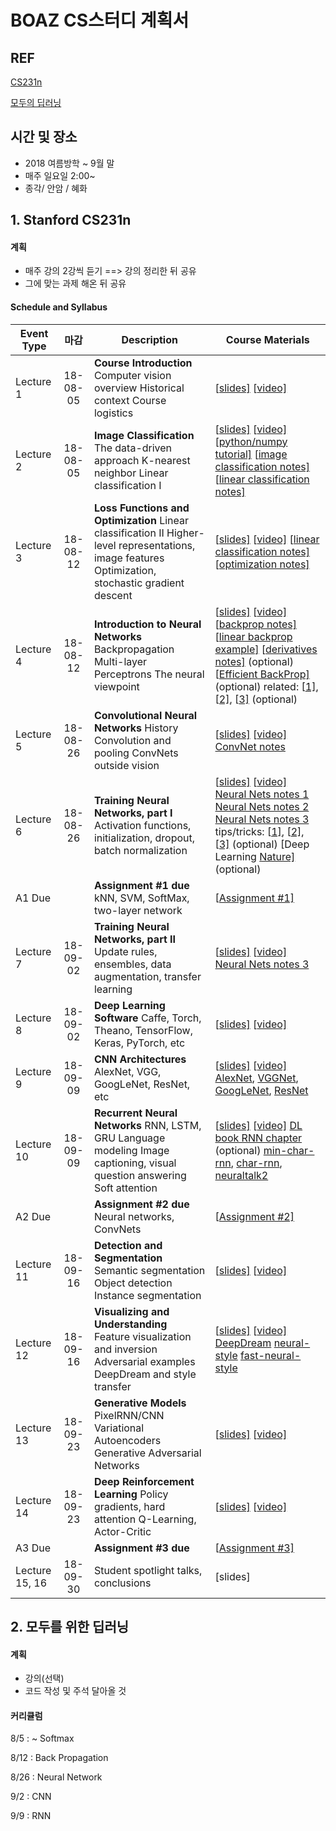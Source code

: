 



# BOAZ CS스터디 계획서

## REF

[CS231n](http://cs231n.stanford.edu/2017/syllabus)

[모두의 딥러닝](https://hunkim.github.io/ml/)



## 시간 및 장소

* 2018 여름방학 ~ 9월 말
* 매주 일요일 2:00~
* 종각/ 안암 / 혜화 



## 1. Stanford CS231n

#### 계획

* 매주 강의 2강씩 듣기 ==> 강의 정리한 뒤 공유 
* 그에 맞는 과제 해온 뒤 공유 



#### Schedule and Syllabus

| Event Type     |   마감   | Description                                                  | Course Materials                                             |
| -------------- | :------: | ------------------------------------------------------------ | ------------------------------------------------------------ |
| Lecture 1      | 18-08-05 | **Course Introduction**  Computer vision overview  Historical context  Course logistics | [[slides\]](http://cs231n.stanford.edu/slides/2017/cs231n_2017_lecture1.pdf) [[video\]](https://www.youtube.com/watch?v=vT1JzLTH4G4&list=PL3FW7Lu3i5JvHM8ljYj-zLfQRF3EO8sYv) |
| Lecture 2      | 18-08-05 | **Image Classification**  The data-driven approach  K-nearest neighbor  Linear classification I | [[slides\]](http://cs231n.stanford.edu/slides/2017/cs231n_2017_lecture2.pdf) [[video\]](https://www.youtube.com/watch?v=OoUX-nOEjG0&list=PL3FW7Lu3i5JvHM8ljYj-zLfQRF3EO8sYv)  [[python/numpy tutorial\]](http://cs231n.github.io/python-numpy-tutorial) [[image classification notes\]](http://cs231n.github.io/classification) [[linear classification notes\]](http://cs231n.github.io/linear-classify) |
| Lecture 3      | 18-08-12 | **Loss Functions and Optimization**  Linear classification II Higher-level representations, image features Optimization, stochastic gradient descent | [[slides\]](http://cs231n.stanford.edu/slides/2017/cs231n_2017_lecture3.pdf) [[video\]](https://www.youtube.com/watch?v=h7iBpEHGVNc&list=PL3FW7Lu3i5JvHM8ljYj-zLfQRF3EO8sYv)  [[linear classification notes\]](http://cs231n.github.io/linear-classify) [[optimization notes\]](http://cs231n.github.io/optimization-1) |
| Lecture 4      | 18-08-12 | **Introduction to Neural Networks**  Backpropagation Multi-layer Perceptrons The neural viewpoint | [[slides\]](http://cs231n.stanford.edu/slides/2017/cs231n_2017_lecture4.pdf) [[video\]](https://www.youtube.com/watch?v=d14TUNcbn1k&list=PL3FW7Lu3i5JvHM8ljYj-zLfQRF3EO8sYv)  [[backprop notes\]](http://cs231n.github.io/optimization-2) [[linear backprop example\]](http://cs231n.stanford.edu/2017/handouts/linear-backprop.pdf) [[derivatives notes\]](http://cs231n.stanford.edu/2017/handouts/derivatives.pdf) (optional)  [[Efficient BackProp\]](http://yann.lecun.com/exdb/publis/pdf/lecun-98b.pdf) (optional) related: [[1\]](http://colah.github.io/posts/2015-08-Backprop/), [[2\]](http://neuralnetworksanddeeplearning.com/chap2.html), [[3\]](https://www.youtube.com/watch?v=q0pm3BrIUFo) (optional) |
| Lecture 5      | 18-08-26 | **Convolutional Neural Networks**  History  Convolution and pooling  ConvNets outside vision | [[slides\]](http://cs231n.stanford.edu/slides/2017/cs231n_2017_lecture5.pdf) [[video\]](https://www.youtube.com/watch?v=bNb2fEVKeEo&list=PL3FW7Lu3i5JvHM8ljYj-zLfQRF3EO8sYv)  [ConvNet notes](http://cs231n.github.io/convolutional-networks/) |
| Lecture 6      | 18-08-26 | **Training Neural Networks, part I**  Activation functions, initialization, dropout, batch normalization | [[slides\]](http://cs231n.stanford.edu/slides/2017/cs231n_2017_lecture6.pdf) [[video\]](https://www.youtube.com/watch?v=wEoyxE0GP2M&list=PL3FW7Lu3i5JvHM8ljYj-zLfQRF3EO8sYv)  [Neural Nets notes 1](http://cs231n.github.io/neural-networks-1/) [Neural Nets notes 2](http://cs231n.github.io/neural-networks-2/) [Neural Nets notes 3](http://cs231n.github.io/neural-networks-3/) tips/tricks: [[1\]](http://research.microsoft.com/pubs/192769/tricks-2012.pdf), [[2\]](http://yann.lecun.com/exdb/publis/pdf/lecun-98b.pdf), [[3\]](http://arxiv.org/pdf/1206.5533v2.pdf) (optional)  [Deep Learning [Nature\]](http://www.nature.com/nature/journal/v521/n7553/full/nature14539.html) (optional) |
| A1 Due         |          | **Assignment #1 due**  kNN, SVM, SoftMax, two-layer network  | [[Assignment #1\]](http://cs231n.github.io/assignments2017/assignment1/) |
| Lecture 7      | 18-09-02 | **Training Neural Networks, part II**  Update rules, ensembles, data augmentation, transfer learning | [[slides\]](http://cs231n.stanford.edu/slides/2017/cs231n_2017_lecture7.pdf) [[video\]](https://www.youtube.com/watch?v=_JB0AO7QxSA&list=PL3FW7Lu3i5JvHM8ljYj-zLfQRF3EO8sYv)  [Neural Nets notes 3](http://cs231n.github.io/neural-networks-3/) |
| Lecture 8      | 18-09-02 | **Deep Learning Software**  Caffe, Torch, Theano, TensorFlow, Keras, PyTorch, etc | [[slides\]](http://cs231n.stanford.edu/slides/2017/cs231n_2017_lecture8.pdf) [[video\]](https://www.youtube.com/watch?v=6SlgtELqOWc&list=PL3FW7Lu3i5JvHM8ljYj-zLfQRF3EO8sYv) |
| Lecture 9      | 18-09-09 | **CNN Architectures**  AlexNet, VGG, GoogLeNet, ResNet, etc  | [[slides\]](http://cs231n.stanford.edu/slides/2017/cs231n_2017_lecture9.pdf) [[video\]](https://www.youtube.com/watch?v=DAOcjicFr1Y&list=PL3FW7Lu3i5JvHM8ljYj-zLfQRF3EO8sYv)  [AlexNet](https://papers.nips.cc/paper/4824-imagenet-classification-with-deep-convolutional-neural-networks.pdf), [VGGNet](https://arxiv.org/abs/1409.1556), [GoogLeNet](https://arxiv.org/abs/1409.4842), [ResNet](https://arxiv.org/abs/1512.03385) |
| Lecture 10     | 18-09-09 | **Recurrent Neural Networks**  RNN, LSTM, GRU  Language modeling  Image captioning, visual question answering  Soft attention | [[slides\]](http://cs231n.stanford.edu/slides/2017/cs231n_2017_lecture10.pdf) [[video\]](https://www.youtube.com/watch?v=6niqTuYFZLQ&list=PL3FW7Lu3i5JvHM8ljYj-zLfQRF3EO8sYv)  [DL book RNN chapter](http://www.deeplearningbook.org/contents/rnn.html) (optional) [min-char-rnn](https://gist.github.com/karpathy/d4dee566867f8291f086), [char-rnn](https://github.com/karpathy/char-rnn), [neuraltalk2](https://github.com/karpathy/neuraltalk2) |
| A2 Due         |          | **Assignment #2 due**  Neural networks, ConvNets             | [[Assignment #2\]](http://cs231n.github.io/assignments2017/assignment2/) |
| Lecture 11     | 18-09-16 | **Detection and Segmentation**  Semantic segmentation  Object detection  Instance segmentation | [[slides\]](http://cs231n.stanford.edu/slides/2017/cs231n_2017_lecture11.pdf) [[video\]](https://www.youtube.com/watch?v=nDPWywWRIRo&list=PL3FW7Lu3i5JvHM8ljYj-zLfQRF3EO8sYv) |
| Lecture 12     | 18-09-16 | **Visualizing and Understanding**  Feature visualization and inversion  Adversarial examples  DeepDream and style transfer | [[slides\]](http://cs231n.stanford.edu/slides/2017/cs231n_2017_lecture12.pdf) [[video\]](https://www.youtube.com/watch?v=6wcs6szJWMY&list=PL3FW7Lu3i5JvHM8ljYj-zLfQRF3EO8sYv)  [DeepDream](https://github.com/google/deepdream) [neural-style](https://github.com/jcjohnson/neural-style) [fast-neural-style](https://github.com/jcjohnson/fast-neural-style) |
| Lecture 13     | 18-09-23 | **Generative Models**  PixelRNN/CNN  Variational Autoencoders  Generative Adversarial Networks | [[slides\]](http://cs231n.stanford.edu/slides/2017/cs231n_2017_lecture13.pdf) [[video\]](https://www.youtube.com/watch?v=5WoItGTWV54&list=PL3FW7Lu3i5JvHM8ljYj-zLfQRF3EO8sYv) |
| Lecture 14     | 18-09-23 | **Deep Reinforcement Learning**  Policy gradients, hard attention  Q-Learning, Actor-Critic | [[slides\]](http://cs231n.stanford.edu/slides/2017/cs231n_2017_lecture14.pdf) [[video\]](https://www.youtube.com/watch?v=lvoHnicueoE&list=PL3FW7Lu3i5JvHM8ljYj-zLfQRF3EO8sYv) |
| A3 Due         |          | **Assignment #3 due**                                        | [[Assignment #3\]](http://cs231n.github.io/assignments2017/assignment3/) |
| Lecture 15, 16 | 18-09-30 | Student spotlight talks, conclusions                         | [slides]                                                     |



## 2. 모두를 위한 딥러닝

#### 계획 

- 강의(선택)
- 코드 작성 및 주석 달아올 것



#### 커리큘럼

8/5 : ~ Softmax

8/12 : Back Propagation

8/26 : Neural Network

9/2 : CNN

9/9 : RNN

